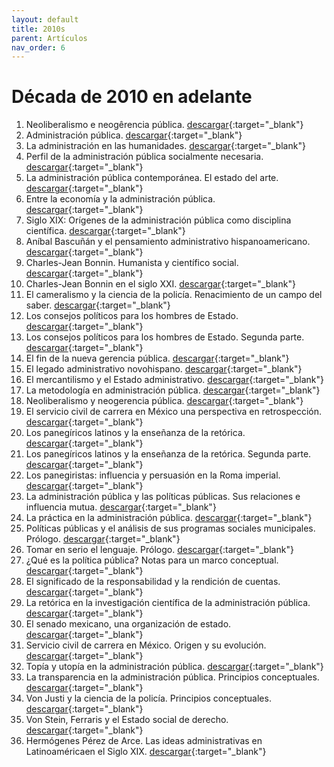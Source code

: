 ```yaml
---
layout: default
title: 2010s
parent: Artículos
nav_order: 6
---
```


# Década de 2010 en adelante

1. Neoliberalismo e neogêrencia pública. [descargar](/pdfs/articulos/2010/NEOPUB.pdf){:target="_blank"}
2. Administración pública. [descargar](/pdfs/articulos/2010/AdministraciónPúblicaLexico.pdf){:target="_blank"}
3. La administración en las humanidades. [descargar](/pdfs/articulos/2010/AdmPublicaHumanidades.pdf){:target="_blank"}
4. Perfil de la administración pública socialmente necesaria. [descargar](/pdfs/articulos/2010/AdmPublSocialNece.pdf){:target="_blank"}
5. La administración pública contemporánea. El estado del arte. [descargar](/pdfs/articulos/2010/ap_contemporanea.pdf){:target="_blank"}
6. Entre la economía y la administración pública. [descargar](/pdfs/articulos/2010/ArbitrismoARTICULO.pdf){:target="_blank"}
7. Siglo XIX: Orígenes de la administración pública como disciplina científica. [descargar](/pdfs/articulos/2010/PRELIMINARSEMINARIO.pdf){:target="_blank"}
8. Aníbal Bascuñán y el pensamiento administrativo hispanoamericano. [descargar](/pdfs/articulos/2010/Bascuñan.pdf){:target="_blank"}
9. Charles-Jean Bonnin. Humanista y científico social. [descargar](/pdfs/articulos/2010/BonninHumanista.pdf){:target="_blank"}
10. Charles-Jean Bonnin en el siglo XXI. [descargar](/pdfs/articulos/2010/BonninSigloXXI.pdf){:target="_blank"}
11. El cameralismo y la ciencia de la policía. Renacimiento de un campo del saber. [descargar](/pdfs/articulos/2010/cameralismo_y_ciencia_de_la_policia.pdf){:target="_blank"}
12. Los consejos políticos para los hombres de Estado. [descargar](/pdfs/articulos/2010/ConsejosPolíticosI.pdf){:target="_blank"}
13. Los consejos políticos para los hombres de Estado. Segunda parte. [descargar](/pdfs/articulos/2010/ConsejosPolíticosss2.pdf){:target="_blank"}
14. El fin de la nueva gerencia pública. [descargar](/pdfs/articulos/2010/FinNGP.pdf){:target="_blank"}
15. El legado administrativo novohispano. [descargar](/pdfs/articulos/2010/LegadoAdmvoNovohispano.pdf){:target="_blank"}
16. El mercantilismo y el Estado administrativo. [descargar](/pdfs/articulos/2010/MercantilismoEdoDerecho.pdf){:target="_blank"}
17. La metodología en administración pública. [descargar](/pdfs/articulos/2010/MetodologiaAP.pdf){:target="_blank"}
18. Neoliberalismo y neogerencia pública. [descargar](/pdfs/articulos/2010/NeoliberalismoNeogerencia.pdf){:target="_blank"}
19. El servicio civil de carrera en México una perspectiva en retrospección. [descargar](/pdfs/articulos/2010/OmarGuerreroEl_Servicio_Civil.pdf){:target="_blank"}
20. Los panegíricos latinos y la enseñanza de la retórica. [descargar](/pdfs/articulos/2010/PanegíricosLatinos1.pdf){:target="_blank"}
21. Los panegíricos latinos y la enseñanza de la retórica. Segunda parte. [descargar](/pdfs/articulos/2010/PanegíricosLatinos2.pdf){:target="_blank"}
22. Los panegiristas: influencia y persuasión en la Roma imperial. [descargar](/pdfs/articulos/2010/Panegiristas.pdf){:target="_blank"}
23. La administración pública y las políticas públicas. Sus relaciones e influencia mutua. [descargar](/pdfs/articulos/2010/PonenciaNo11.pdf){:target="_blank"}
24. La práctica en la administración pública. [descargar](/pdfs/articulos/2010/PracticaAP.pdf){:target="_blank"}
25. Políticas públicas y el análisis de sus programas sociales municipales. Prólogo. [descargar](/pdfs/articulos/2010/PrólogoFranciscoJoséRodríguez.pdf){:target="_blank"}
26. Tomar en serio el lenguaje. Prólogo. [descargar](/pdfs/articulos/2010/PrólogoWhite.pdf){:target="_blank"}
27. ¿Qué es la política pública? Notas para un marco conceptual. [descargar](/pdfs/articulos/2010/QuéEsLaPolíticaPública2014.pdf){:target="_blank"}
28. El significado de la responsabilidad y la rendición de cuentas. [descargar](/pdfs/articulos/2010/ResponsabilidadRendiciónCuentas.pdf){:target="_blank"}
29. La retórica en la investigación científica de la administración pública. [descargar](/pdfs/articulos/2010/RetóricaInvestigaciónAP.pdf){:target="_blank"}
30. El senado mexicano, una organización de estado. [descargar](/pdfs/articulos/2010/SenadoMexicano.pdf){:target="_blank"}
31. Servicio civil de carrera en México. Origen y su evolución. [descargar](/pdfs/articulos/2010/Servicio_civil.pdf){:target="_blank"}
32. Topía y utopía en la administración pública. [descargar](/pdfs/articulos/2010/TopiaUtopiaADMONPUBL.pdf){:target="_blank"}
33. La transparencia en la administración pública. Principios conceptuales. [descargar](/pdfs/articulos/2010/TransparenciaAP1.pdf){:target="_blank"}
34. Von Justi y la ciencia de la policía. Principios conceptuales. [descargar](/pdfs/articulos/2010/VonJustiCienciaPolicia.pdf){:target="_blank"}
35. Von Stein, Ferraris y el Estado social de derecho. [descargar](/pdfs/articulos/2010/VonSteinFerraris.pdf){:target="_blank"}
36. Hermógenes Pérez de Arce. Las ideas administrativas en Latinoaméricaen el Siglo XIX. [descargar](/pdfs/articulos/2010/Vademecum_V2_T1.pdf){:target="_blank"}



